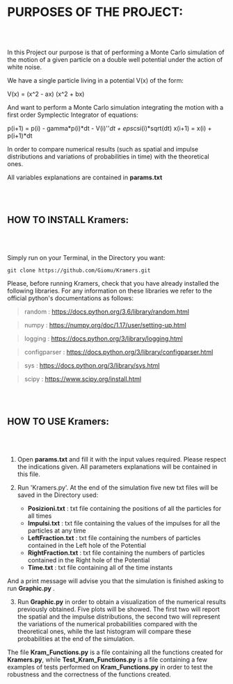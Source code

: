 
# PURPOSES OF THE PROJECT:
</br>
</br>


In this Project our purpose is that of performing a Monte Carlo simulation of the motion of a given particle on a double well potential under the action of white noise.

We have a single particle living in a potential V(x) of the form:

V(x) = (x^2 - ax) (x^2 + bx)

And want to perform a Monte Carlo simulation integrating the motion with a first order Symplectic Integrator of equations:

p(i+1) = p(i) - gamma*p(i)*dt - V(i)''*dt + eps*csi(i)*sqrt(dt)
x(i+1) = x(i) + p(i+1)*dt

In order to compare numerical results (such as spatial and impulse distributions and variations of probabilities in time) with the theoretical ones. 

All variables explanations are contained in **params.txt**

</br>
</br>








## HOW TO INSTALL Kramers:
</br>
</br>


Simply run on your Terminal, in the Directory you want:
```
git clone https://github.com/Giomu/Kramers.git   
```

Please, before running Kramers, check that you have already installed the following libraries. For any information on these libraries we refer to the official python's documentations as follows:



> random       : https://docs.python.org/3.6/library/random.html

> numpy        : https://numpy.org/doc/1.17/user/setting-up.html

> logging      : https://docs.python.org/3/library/logging.html

> configparser : https://docs.python.org/3/library/configparser.html

> sys          : https://docs.python.org/3/library/sys.html

> scipy        : https://www.scipy.org/install.html

</br>
</br>








## HOW TO USE Kramers:
</br>
</br>


1. Open **params.txt** and fill it with the input values required. Please respect the indications given. All parameters explanations will be contained in this file.

2. Run 'Kramers.py'. At the end of the simulation five new txt files will be saved in the Directory used:

	- **Posizioni.txt**       : txt file containing the positions of all the particles for all times
	- **Impulsi.txt**          : txt file containing the values of the impulses for all the particles at any time
	- **LeftFraction.txt**   : txt file containing the numbers of particles contained in the Left hole of the Potential
	- **RightFraction.txt** : txt file containing the numbers of particles contained in the Right hole of the Potential
	- **Time.txt**              : txt file containing all of the time instants 

And a print message will advise you that the simulation is finished asking to run **Graphic.py** .

3. Run **Graphic.py** in order to obtain a visualization of the numerical results previously obtained. Five plots will be showed. The first two will report the spatial and the impulse distributions, the second two will represent the variations of the numerical probabilities compared with the theoretical ones, while the last histogram will compare these probabilities at the end of the simulation.


The file **Kram_Functions.py** is a file containing all the functions created for **Kramers.py**, while **Test_Kram_Functions.py** is a file containing a few examples of tests performed on **Kram_Functions.py** in order to test the robustness and the correctness of the functions created. 







